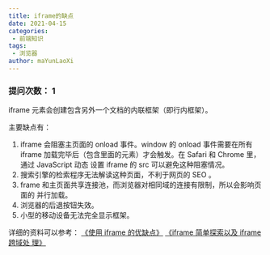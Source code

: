 ```yaml
---
title: iframe的缺点
date: 2021-04-15
categories:
 - 前端知识
tags:
 - 浏览器
author: maYunLaoXi
---
```


### 提问次数： 1

iframe 元素会创建包含另外一个文档的内联框架（即行内框架）。

主要缺点有：
1. iframe 会阻塞主页面的 onload 事件。window 的 onload 事件需要在所有 iframe 加载完毕后（包含里面的元素）才会触发。在 Safari 和 Chrome 里，通过 JavaScript 动态 设置 iframe 的 src 可以避免这种阻塞情况。
2. 搜索引擎的检索程序无法解读这种页面，不利于网页的 SEO 。
3. frame 和主页面共享连接池，而浏览器对相同域的连接有限制，所以会影响页面的 并行加载。
4. 浏览器的后退按钮失效。
5. 小型的移动设备无法完全显示框架。

详细的资料可以参考： [《使用 iframe 的优缺点》](https://blog.csdn.net/yintianqin/article/details/72625785) [《iframe 简单探索以及 iframe 跨域处 理》](https://segmentfault.com/a/1190000009891683)